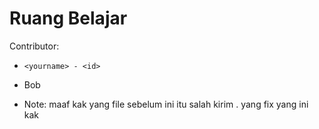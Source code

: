 # Ruang Belajar

Contributor:

- `<yourname> - <id>`
- Bob


- Note: maaf kak yang file sebelum ini itu salah kirim . yang fix yang ini kak
